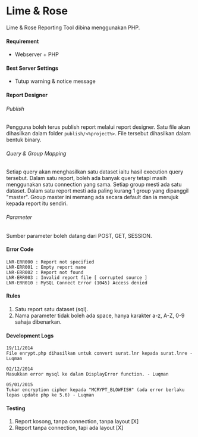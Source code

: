Lime & Rose
===========

Lime &amp; Rose Reporting Tool dibina menggunakan PHP.

#### Requirement
- Webserver + PHP

#### Best Server Settings
- Tutup warning & notice message

#### Report Designer
###### Publish
Pengguna boleh terus publish report melalui report designer. Satu file akan dihasilkan dalam folder `publish/<%project%>`. File tersebut dihasilkan dalam bentuk binary.

###### Query & Group Mapping
Setiap query akan menghasilkan satu dataset iaitu hasil execution query tersebut. Dalam satu report, boleh ada banyak query tetapi masih menggunakan satu connection yang sama. Setiap group mesti ada satu dataset. Dalam satu report mesti ada paling kurang 1 group yang dipanggil "master". Group master ini memang ada secara default dan ia merujuk kepada report itu sendiri.

###### Parameter
Sumber parameter boleh datang dari POST, GET, SESSION.

#### Error Code
```
LNR-ERR000 : Report not specified
LNR-ERR001 : Empty report name
LNR-ERR002 : Report not found
LNR-ERR003 : Invalid report file [ corrupted source ]
LNR-ERR010 : MySQL Connect Error (1045) Access denied
```

#### Rules
1. Satu report satu dataset (sql).
2. Nama parameter tidak boleh ada space, hanya karakter a-z, A-Z, 0-9 sahaja dibenarkan.


#### Development Logs
````
19/11/2014
File enrypt.php dihasilkan untuk convert surat.lnr kepada surat.lnre - Luqman

02/12/2014
Masukkan error mysql ke dalam DisplayError function. - Luqman

05/01/2015
Tukar encryption cipher kepada "MCRYPT_BLOWFISH" (ada error berlaku lepas update php ke 5.6) - Luqman
````

#### Testing
1. Report kosong, tanpa connection, tanpa layout [X]
2. Report tanpa connection, tapi ada layout [X]